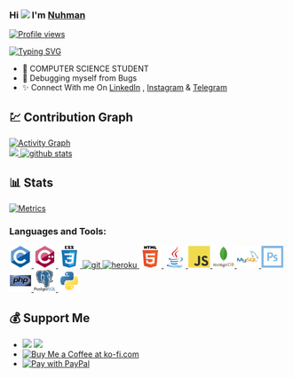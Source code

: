 
### Hi <img src="https://raw.githubusercontent.com/MartinHeinz/MartinHeinz/master/wave.gif" width="25px"> I'm [Nuhman](https://www.github.com/bughunter0)
[![Profile views](https://komarev.com/ghpvc/?username=bughunter0&label=Profile%20views)](https://github.com/bughunter0)


[![Typing SVG](https://readme-typing-svg.herokuapp.com/?lines=Welcome+to+My+ReadMe+profile)](https://git.io/typing-svg)

- 🎀 COMPUTER SCIENCE STUDENT
- 🎁 Debugging myself from Bugs
- ✨ Connect With me On [LinkedIn](https://www.linkedin.com/in/nuhmanpk) , [Instagram](https://www.instagram.com/nuhman_pk) & [Telegram](https://t.me/bughunterbots)

##  💹 Contribution Graph

<a href="https://github.com/bughunter0"><img alt="Activity Graph" src="https://activity-graph.herokuapp.com/graph?username=bughunter0&bg_color=20222b&color=F8D866&line=F85D7F&point=FFFFFF&hide_border=true" /></a>
<Br>
<a href="https://github.com/bughunter0">
    <img src="https://github-readme-streak-stats.herokuapp.com/?user=bughunter0"/>
  </a>
[![github stats](https://github-readme-stats.vercel.app/api?username=bughunter0)](https://www.github.com/bughunter0)

##  📊 Stats

[![Metrics](https://metrics.lecoq.io/bughunter0?template=classic&base.header=0&base.metadata=0&isocalendar=1&languages=1&people=1&isocalendar.duration=half-year&languages.limit=8&languages.sections=most-used&languages.colors=github&languages.threshold=0%25&languages.indepth=false&languages.recent.load=300&languages.recent.days=14&people.limit=24&people.size=28&people.types=followers%2C%20following&people.identicons=false&people.shuffle=false&config.timezone=Asia%2FCalcutta)](https://www.github.com/bughunter0)
<h3 align="left">Languages and Tools:</h3>
<p align="left"> <a href="https://www.cprogramming.com/" target="_blank"> <img src="https://raw.githubusercontent.com/devicons/devicon/master/icons/c/c-original.svg" alt="c" width="40" height="40"/> </a> <a href="https://www.w3schools.com/cpp/" target="_blank"> <img src="https://raw.githubusercontent.com/devicons/devicon/master/icons/cplusplus/cplusplus-original.svg" alt="cplusplus" width="40" height="40"/> </a> <a href="https://www.w3schools.com/css/" target="_blank"> <img src="https://raw.githubusercontent.com/devicons/devicon/master/icons/css3/css3-original-wordmark.svg" alt="css3" width="40" height="40"/> </a> 
<a href="https://git-scm.com/" target="_blank"> <img src="https://www.vectorlogo.zone/logos/git-scm/git-scm-icon.svg" alt="git" width="40" height="40"/> </a> <a href="https://heroku.com" target="_blank"> <img src="https://www.vectorlogo.zone/logos/heroku/heroku-icon.svg" alt="heroku" width="40" height="40"/> </a> <a href="https://www.w3.org/html/" target="_blank"> <img src="https://raw.githubusercontent.com/devicons/devicon/master/icons/html5/html5-original-wordmark.svg" alt="html5" width="40" height="40"/> </a>
<a href="https://www.java.com" target="_blank"> <img src="https://raw.githubusercontent.com/devicons/devicon/master/icons/java/java-original.svg" alt="java" width="40" height="40"/> </a> <a href="https://developer.mozilla.org/en-US/docs/Web/JavaScript" target="_blank"> <img src="https://raw.githubusercontent.com/devicons/devicon/master/icons/javascript/javascript-original.svg" alt="javascript" width="40" height="40"/> </a> <a href="https://www.mongodb.com/" target="_blank"> <img src="https://raw.githubusercontent.com/devicons/devicon/master/icons/mongodb/mongodb-original-wordmark.svg" alt="mongodb" width="40" height="40"/> </a> <a href="https://www.mysql.com/" target="_blank"> <img src="https://raw.githubusercontent.com/devicons/devicon/master/icons/mysql/mysql-original-wordmark.svg" alt="mysql" width="40" height="40"/> </a> 
<a href="https://www.photoshop.com/en" target="_blank"> <img src="https://raw.githubusercontent.com/devicons/devicon/master/icons/photoshop/photoshop-line.svg" alt="photoshop" width="40" height="40"/> </a> <a href="https://www.php.net" target="_blank"> <img src="https://raw.githubusercontent.com/devicons/devicon/master/icons/php/php-original.svg" alt="php" width="40" height="40"/> </a> <a href="https://www.postgresql.org" target="_blank"> <img src="https://raw.githubusercontent.com/devicons/devicon/master/icons/postgresql/postgresql-original-wordmark.svg" alt="postgresql" width="40" height="40"/> </a> <a href="https://www.python.org" target="_blank"> <img src="https://raw.githubusercontent.com/devicons/devicon/master/icons/python/python-original.svg" alt="python" width="40" height="40"/> </a> </p>

## 💰 Support Me
- <a href="https://paytm.me/yoB-s0a"><img src="https://img.shields.io/badge/Paytm-Donate-blue"/></a> <a href="https://paytm.me/p-tPE0l"><img src="https://img.shields.io/badge/Paytm-Donate-blue"/></a>
- <a href='https://ko-fi.com/R5R05ND54' target='_blank'><img height='36' style='border:0px;height:36px;' src='https://cdn.ko-fi.com/cdn/kofi5.png?v=2' border='0' alt='Buy Me a Coffee at ko-fi.com' /></a>
- <a href="https://paypal.me/nuhmanpk"><img src="https://www.paypalobjects.com/webstatic/en_AU/i/buttons/btn_paywith_primary_s.png" alt="Pay with PayPal" /></a>
